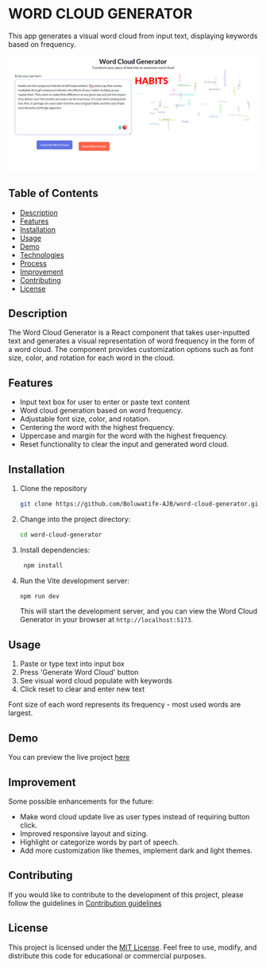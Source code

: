 # WORD CLOUD GENERATOR

This app generates a visual word cloud from input text, displaying keywords based on frequency.

<!-- Add Image here -->

![word-cloud-img](./src/assets/world-cloud.png)

## Table of Contents

- [Description](#description)
- [Features](#features)
- [Installation](#installation)
- [Usage](#usage)
- [Demo](#demo)
- [Technologies](#technologies)
- [Process](#process)
- [Improvement](#improvement)
- [Contributing](#contributing)
- [License](#license)

## Description

The Word Cloud Generator is a React component that takes user-inputted text and generates a visual representation of word frequency in the form of a word cloud. The component provides customization options such as font size, color, and rotation for each word in the cloud.

## Features

- Input text box for user to enter or paste text content
- Word cloud generation based on word frequency.
- Adjustable font size, color, and rotation.
- Centering the word with the highest frequency.
- Uppercase and margin for the word with the highest frequency.
- Reset functionality to clear the input and generated word cloud.

## Installation

1. Clone the repository

   ```bash
   git clone https://github.com/Boluwatife-AJB/word-cloud-generator.git
   ```

2. Change into the project directory:

   ```bash
   cd word-cloud-generator
   ```

3. Install dependencies:

   ```bash
    npm install
   ```

4. Run the Vite development server:

   ```bash
   npm run dev
   ```

   This will start the development server, and you can view the Word Cloud Generator in your browser at `http://localhost:5173`.

## Usage

<!-- 1. Import the WordCloudGenerator component into your React application.

   ```bash
    import WordCloudGenerator from './path/to/WordCloudGenerator';
   ```

2. Add the `WordCloudGenerator` component to your JSX.

   ```bash
    <WordCloudGenerator />
   ```

3. Customize the component based on your requirements. -->

1. Paste or type text into input box
2. Press 'Generate Word Cloud' button
3. See visual word cloud populate with keywords
4. Click reset to clear and enter new text

Font size of each word represents its frequency - most used words are largest.

## Demo

You can preview the live project [here](https://word-cloud-generator-v1.vercel.app/)

<!--TODO:  Add a link to video or add a video file or gif to show how it works -->

## Improvement

Some possible enhancements for the future:

- Make word cloud update live as user types instead of requiring button click.
- Improved responsive layout and sizing.
- Highlight or categorize words by part of speech.
- Add more customization like themes, implement dark and light themes.

## Contributing

If you would like to contribute to the development of this project, please follow the guidelines in [Contribution guidelines](CONTRIBUTING.md)

## License

This project is licensed under the [MIT License](LICENSE). Feel free to use, modify, and distribute this code for educational or commercial purposes.
